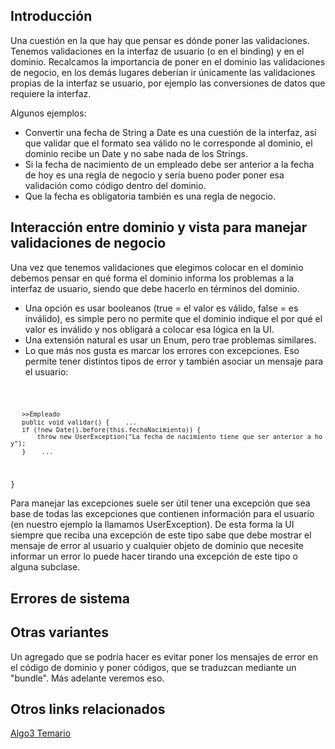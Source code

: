 Introducción
------------

Una cuestión en la que hay que pensar es dónde poner las validaciones. Tenemos validaciones en la interfaz de usuario (o en el binding) y en el dominio. Recalcamos la importancia de poner en el dominio las validaciones de negocio, en los demás lugares deberían ir únicamente las validaciones propias de la interfaz se usuario, por ejemplo las conversiones de datos que requiere la interfaz.

Algunos ejemplos:

-   Convertir una fecha de String a Date es una cuestión de la interfaz, así que validar que el formato sea válido no le corresponde al dominio, el dominio recibe un Date y no sabe nada de los Strings.
-   Si la fecha de nacimiento de un empleado debe ser anterior a la fecha de hoy es una regla de negocio y sería bueno poder poner esa validación como código dentro del dominio.
-   Que la fecha es obligatoria también es una regla de negocio.

Interacción entre dominio y vista para manejar validaciones de negocio
----------------------------------------------------------------------

Una vez que tenemos validaciones que elegimos colocar en el dominio debemos pensar en qué forma el dominio informa los problemas a la interfaz de usuario, siendo que debe hacerlo en términos del dominio.

-   Una opción es usar booleanos (true = el valor es válido, false = es inválido), es simple pero no permite que el dominio indique el por qué el valor es inválido y nos obligará a colocar esa lógica en la UI.
-   Una extensión natural es usar un Enum, pero trae problemas similares.
-   Lo que más nos gusta es marcar los errores con excepciones. Eso permite tener distintos tipos de error y también asociar un mensaje para el usuario:

<code>

`   >>Empleado`
`   public void validar() {`
`   ...`
`   if (!new Date().before(this.fechaNacimiento)) {`
`       throw new UserException("La fecha de nacimiento tiene que ser anterior a hoy");`
`   }`
`   ...`

} </code>

Para manejar las excepciones suele ser útil tener una excepción que sea base de todas las excepciones que contienen información para el usuario (en nuestro ejemplo la llamamos UserException). De esta forma la UI siempre que reciba una excepción de este tipo sabe que debe mostrar el mensaje de error al usuario y cualquier objeto de dominio que necesite informar un error lo puede hacer tirando una excepción de este tipo o alguna subclase.

Errores de sistema
------------------

Otras variantes
---------------

Un agregado que se podría hacer es evitar poner los mensajes de error en el código de dominio y poner códigos, que se traduzcan mediante un "bundle". Más adelante veremos eso.

Otros links relacionados
------------------------

[Algo3 Temario](algo3-temario.md)
